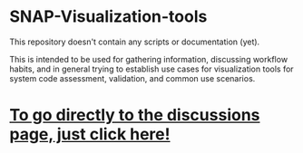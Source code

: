 # SNAP-Visualization-tools

This repository doesn't contain any scripts or documentation (yet). 

This is intended to be used for gathering information, discussing workflow habits, and in general trying to establish use cases for visualization tools for system code assessment, validation, and common use scenarios.

# [To go directly to the discussions page, just click here!](https://github.com/NRC-Research/SNAP-Visulation-tools/discussions)
